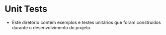 # Unit Tests

- Este diretório contém exemplos e testes unitários que foram construídos durante o desenvolvimento do projeto.

